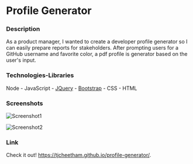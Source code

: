# Profile Generator

### Description
As a product manager, I wanted to create a developer profile generator so I can easily prepare reports for stakeholders. After prompting users for a GitHub username and favorite color, a pdf profile is generator based on the user's input.


### Technologies-Libraries
Node - JavaScript - [JQuery](https://code.jquery.com/jquery-3.3.1.slim.min.js) - [Bootstrap](https://getbootstrap.com/) - CSS - HTML

### Screenshots

![Screenshot1](assets/images/2019-10-24(1).png)

![Screenshot2](assets/images/2019-10-24(2).png)

### Link
Check it out!
https://tjcheetham.github.io/profile-generator/.

